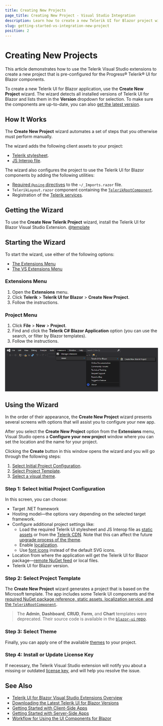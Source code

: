 ```yaml
---
title: Creating New Projects
page_title: Creating New Project - Visual Studio Integration
description: Learn how to create a new Telerik UI for Blazor project with the supported Visual Studio templates.
slug: getting-started-vs-integration-new-project
position: 2
---
```


# Creating New Projects

This article demonstrates how to use the Telerik Visual Studio extensions to create a new project that is pre-configured for the Progress&reg; Telerik&reg; UI for Blazor components.

To create a new Telerik UI for Blazor application, use the **Create New Project** wizard. The wizard detects all installed versions of Telerik UI for Blazor and lists them in the **Version** dropdown for selection. To make sure the components are up-to-date, you can also [get the latest version](slug://getting-started-vs-integration-latest-version).

## How It Works

The **Create New Project** wizard automates a set of steps that you otherwise must perform manually.

The wizard adds the following client assets to your project:
* [Telerik stylesheet](slug://getting-started/what-you-need#css-theme).
* [JS Interop file](slug://getting-started/what-you-need#javascript-file).

The wizard also configures the project to use the Telerik UI for Blazor components by adding the following utilities:
* [Required `@using` directives](slug://getting-started/what-you-need#namespaces) to the `~/_Imports.razor` file.
* `TelerikLayout.razor` component containing the [`TelerikRootComponent`](slug://getting-started/what-you-need#telerikrootcomponent).
* Registration of the [Telerik services](slug://getting-started/what-you-need#service).

## Getting the Wizard

To use the **Create New Telerik Project** wizard, install the Telerik UI for Blazor Visual Studio Extension. @[template](/_contentTemplates/common/general-info.md#vsx-download)

## Starting the Wizard

To start the wizard, use either of the following options:

* [The Extensions Menu](#extensions-menu)
* [The VS Extensions Menu](#project-menu)

### Extensions Menu

1. Open the **Extensions** menu.
1. Click **Telerik** > **Telerik UI for Blazor** > **Create New Project**.
1. Follow the instructions.

### Project Menu

1. Click **File** > **New** > **Project**.
1. Find and click the **Telerik C# Blazor Application** option (you can use the search, or filter by Blazor templates).
1. Follow the instructions.

![Start the New Project Wizard](images/vs-ext-create-new-project-entry.png)

## Using the Wizard

In the order of their appearance, the **Create New Project** wizard presents several screens with options that will assist you to configure your new app.

After you select the **Create New Project** option from the **Extensions** menu, Visual Studio opens a **Configure your new project** window where you can set the location and the name for your project. 

Clicking the **Create** button in this window opens the wizard and you will go through the following steps:

1. [Select Initial Project Configuration](#step-1-select-initial-project-configuration).
1. [Select Project Template](#step-2-select-project-template).
1. [Select a visual theme](#step-3-select-theme).

### Step 1: Select Initial Project Configuration

In this screen, you can choose:

* Target .NET framework
* Hosting model&mdash;the options vary depending on the selected target framework.
* Configure additional project settings like:
   * Load the required Telerik UI stylesheet and JS Interop file as [static assets](slug://getting-started/what-you-need#css-theme-and-javascript-files) or from the [Telerik CDN](slug://common-features-cdn). Note that this can affect the future [upgrade process of the theme](slug://upgrade-tutorial#upgrade-process).
   * Enable [localization](slug://globalization-localization).
   * Use [font icons](slug://common-features-icons) instead of the default SVG icons.
* Location from where the application will get the Telerik UI for Blazor package&mdash;[remote NuGet feed](slug://installation/nuget) or local files.
* Telerik UI for Blazor version.

### Step 2: Select Project Template

The **Create New Project** wizard generates a project that is based on the Microsoft template. The app includes some Telerik UI components and the [required NuGet package reference, static assets, localization service, and the `TelerikRootComponent`](slug://getting-started/what-you-need).

> The **Admin**, **Dashboard**, **CRUD**, **Form**, and **Chart** templates were deprecated. Their source code is available in the [`blazor-ui` repo](https://github.com/telerik/blazor-ui/tree/master/common/legacy-project-templates).

### Step 3: Select Theme

Finally, you can apply one of the available [themes](slug://themes-overview) to your project.

### Step 4: Install or Update License Key

If necessary, the Telerik Visual Studio extension will notify you about a missing or outdated [license key](slug://installation-license-key), and will help you resolve the issue.

## See Also

* [Telerik UI for Blazor Visual Studio Extensions Overview](slug://getting-started-vs-integration-overview)
* [Downloading the Latest Telerik UI for Blazor Versions](slug://getting-started-vs-integration-latest-version)
* [Getting Started with Client-Side Apps](slug://getting-started/client-side)
* [Getting Started with Server-Side Apps](slug://getting-started/server-side)
* [Workflow for Using the UI Components for Blazor](slug://getting-started/what-you-need)
